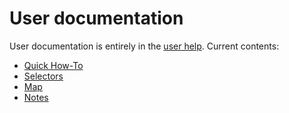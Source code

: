 # User documentation

User documentation is entirely in the [user help](../public/help). Current contents:

- [Quick How-To](../public/help/quick-how-to.md)
- [Selectors](../public/help/selectors.md)
- [Map](../public/help/map.md)
- [Notes](../public/help/notes.md)
